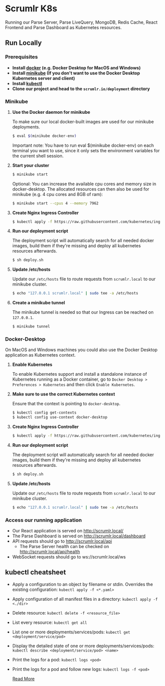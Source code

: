 
# Scrumlr K8s

Running our Parse Server, Parse LiveQuery, MongoDB, Redis Cache, React Frontend and Parse Dashboard as Kubernetes resources. 

## Run Locally

### Prerequisites

- **Install [docker](https://docs.docker.com/get-docker/) (e.g. Docker Desktop for MacOS and Windows)**
- **Install [minikube](https://minikube.sigs.k8s.io/docs/start/) (If you don't want to use the Docker Desktop Kubernetes server and client)**
- **Install [kubectl](https://kubernetes.io/de/docs/tasks/tools/install-kubectl/)**
- **Clone our project and head to the `scrumlr.io/deployment` directory**


### Minikube

1. **Use the Docker daemon for minikube**

    To make sure our local docker-built images are used for our minikube deployments. 

    ```bash
    $ eval $(minikube docker-env)
    ```
    Important note: You have to run eval $(minikube docker-env) on each terminal you want to use, since it only sets the environment variables for the current shell session.

2. **Start your cluster**

    ```bash
    $ minikube start
    ```

    Optional: You can increase the available cpu cores and memory size in docker-desktop. The allocated resources can then also be used for minikube (e.g. 4 cpu cores and 8GB of ram):
    ```bash
    $ minikube start --cpus 4 --memory 7962
    ``` 

3. **Create Nginx Ingress Controller**

    ```bash
    $ kubectl apply -f https://raw.githubusercontent.com/kubernetes/ingress-nginx/controller-v0.47.0/deploy/static/provider/cloud/deploy.yaml
    ```

4. **Run our deployment script**

    The deployment script will automatically search for all needed docker images, build them if they're missing and deploy all kubernetes resources afterwards.
    ```bash
    $ sh deploy.sh
    ```

5. **Update /etc/hosts**

    Update our `/etc/hosts` file to route requests from `scrumlr.local` to our minikube cluster.

    ```bash
    $ echo "127.0.0.1 scrumlr.local" | sudo tee -a /etc/hosts
    ```

6. **Create a minikube tunnel**

    The minikube tunnel is needed so that our Ingress can be reached on `127.0.0.1`.
    ```bash
    $ minikube tunnel
    ```

### Docker-Desktop

On MacOS and Windows machines you could also use the Docker Desktop application as Kubernetes context. 

1. **Enable Kubernetes**

    To enable Kubernetes support and install a standalone instance of Kubernetes running as a Docker container, go to `Docker Desktop > Preferences > Kubernetes` and then click `Enable Kubernetes`.

2. **Make sure to use the correct Kubernetes context**

    Ensure that the context is pointing to `docker-desktop`. 

    ```bash
    $ kubectl config get-contexts
    $ kubectl config use-context docker-desktop
    ```

3. **Create Nginx Ingress Controller**

    ```bash
    $ kubectl apply -f https://raw.githubusercontent.com/kubernetes/ingress-nginx/controller-v0.47.0/deploy/static/provider/cloud/deploy.yaml
    ```

4. **Run our deployment script**

    The deployment script will automatically search for all needed docker images, build them if they're missing and deploy all kubernetes resources afterwards.
    ```bash
    $ sh deploy.sh
    ```

5. **Update /etc/hosts**

    Update our `/etc/hosts` file to route requests from `scrumlr.local` to our minikube cluster.

    ```bash
    $ echo "127.0.0.1 scrumlr.local" | sudo tee -a /etc/hosts
    ```

### Access our running application

- Our React application is served on http://scrumlr.local/
- The Parse Dashboard is served on http://scrumlr.local/dashboard
- API requests should go to http://scrumlr.local/api
    - The Parse Server health can be checked on http://scrumlr.local/api/health
- WebSocket requests should go to ws://scrumlr.local/ws

## kubectl cheatsheet 

- Apply a configuration to an object by filename or stdin. Overrides the existing configuration: `kubectl apply -f <*.yaml>`
- Apply configuration of all manifest files in a directory: `kubectl apply -f <./dir>` 
- Delete resource: `kubectl delete -f <resource_file>`
- List every resource: `kubectl get all` 
- List one or more deployments/services/pods: `kubectl get <deployment/service/pod>`
- Display the detailed state of one or more deployments/services/pods: `kubectl describe <deployment/service/pod> <name>`
- Print the logs for a pod: `kubectl logs <pod>`
- Print the logs for a pod and follow new logs: `kubectl logs -f <pod>`

    [Read More](https://www.bluematador.com/learn/kubectl-cheatsheet)
